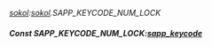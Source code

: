 _[sokol](../../modules/sokol/sokol-module.md):[sokol](../../modules/sokol/sokol-module.md).SAPP\_KEYCODE\_NUM\_LOCK_
##### Const SAPP\_KEYCODE\_NUM\_LOCK:[sapp_keycode](../../modules/sokol/sokol-sapp_keycode.md)
